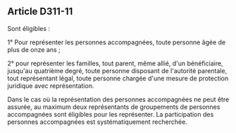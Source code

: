 ## Article D311-11

Sont éligibles :

1° Pour représenter les personnes accompagnées, toute personne âgée de plus de onze ans ;


2° pour représenter les familles, tout parent, même allié, d'un bénéficiaire, jusqu'au quatrième degré, toute
personne disposant de l'autorité parentale, tout représentant légal, toute personne chargée d'une mesure de
protection juridique avec représentation.

Dans le cas où la représentation des personnes accompagnées ne peut être assurée, au maximum deux
représentants de groupements de personnes accompagnées sont éligibles pour les représenter. La
participation des personnes accompagnées est systématiquement recherchée.

